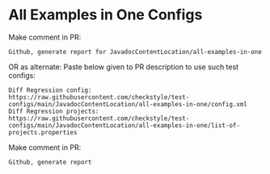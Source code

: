 # All Examples in One Configs
Make comment in PR:
```
Github, generate report for JavadocContentLocation/all-examples-in-one
```
OR as alternate:
Paste below given to PR description to use such test configs:
```
Diff Regression config: https://raw.githubusercontent.com/checkstyle/test-configs/main/JavadocContentLocation/all-examples-in-one/config.xml
Diff Regression projects: https://raw.githubusercontent.com/checkstyle/test-configs/main/JavadocContentLocation/all-examples-in-one/list-of-projects.properties
```
Make comment in PR:
```
Github, generate report
```
